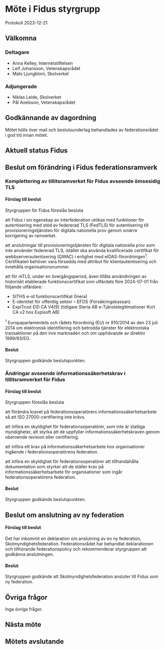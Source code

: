 # Möte i Fidus styrgrupp

Protokoll 2023-12-21

## Välkomna

### Deltagare

-   Anna Kelley, Internetstiftelsen
-   Leif Johansson, Vetenskapsrådet
-   Mats Ljungblom, Skolverket

### Adjungerade

-   Niklas Leide, Skolverket
-   Pål Axelsson, Vetenskapsrådet

## Godkännande av dagordning

Mötet hölls över mail och beslutsunderlag behandlades av federationsrådet i god tid innan mötet.

## Aktuell status Fidus

## Beslut om förändring i Fidus federationsramverk

### Komplettering av tillitsramverket för Fidus avseende ömsesidig TLS

#### Förslag till beslut

Styrgruppen för Fidus föreslås besluta

att Fidus i sin egenskap av interfederation utökas med funktioner för autentisering med stöd av federerad TLS (FedTLS) för autentisering till provisioneringstjänsten för digitala nationella prov genom smärre korrigering av ramverket.

att anslutningar till provisioneringstjänsten för digitala nationella prov som inte använder federerad TLS, istället ska använda kvalificerade certifikat för webbserverautentisering (QWAC) i enlighet med eIDAS-förordningen<sup>1</sup>. Certifikaten behöver vara försedda med attribut för klientautentisering och innehålla organisationsnummer.

att för mTLS, under en övergångsperiod, även tillåta användningen av historiskt etablerade funktionscertifikat som utfärdats före 2024-07-01 från följande utfärdare:

-   SITHS e-id funktionscertifikat (Inera)
-   E-identitet för offentlig sektor – EFOS (Försäkringskassan)
-   ExpiTrust EID CA V4[9] (tidigare Steria AB e-Tjänstelegitimationer Kort CA v2 hos Expisoft AB)

<sup>1</sup> Europaparlamentets och rådets förordning (EU) nr 910/2014 av den 23 juli 2014 om elektronisk identifiering och betrodda tjänster för elektroniska transaktioner på den inre marknaden och om upphävande av direktiv 1999/93/EG.

#### Beslut

Styrgruppen godkände beslutspunkten.

### Ändringar avseende informationssäkerhetskrav i tillitsramverket för Fidus

#### Förslag till beslut

Styrgruppen föreslås besluta

att förändra kravet på federationsoperatörers informationssäkerhetsarbete så att ISO 27000-certifiering inte krävs.

att införa en skyldighet för federationsoperatörer, som inte är statliga myndigheter, att styrka att de uppfyller informationssäkerhetskraven genom oberoende revision eller certifiering.

att införa ett krav på informationssäkerhetsarbete hos organisationer ingående i federationsoperatörens federation.

att införa en skyldighet för federationsoperatörer att tillhandahålla dokumentation som styrker att de ställer krav på informationssäkerhetsarbete för organisationer som ingår federationsoperatörens federation.

#### Beslut

Styrgruppen godkände beslutspunkten.

## Beslut om anslutning av ny federation

#### Förslag till beslut

Det har inkommit en deklaration om anslutning av en ny federation, Skolmyndighetsfederation. Federationsrådet har behandlat deklarationen och tillhörande federationspolicy och rekommenderar styrgruppen att godkänna anslutningen.

#### Beslut

Styrgruppen godkände att Skolmyndighetsfederation ansluter till Fidus som ny federation.

## Övriga frågor

Inga övriga frågor.

## Nästa möte

## Mötets avslutande
